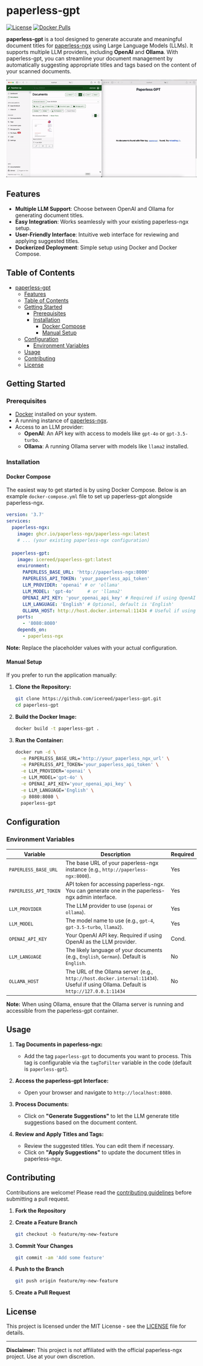 # paperless-gpt

[![License](https://img.shields.io/github/license/icereed/paperless-gpt)](LICENSE)
[![Docker Pulls](https://img.shields.io/docker/pulls/icereed/paperless-gpt)](https://hub.docker.com/r/icereed/paperless-gpt)

**paperless-gpt** is a tool designed to generate accurate and meaningful document titles for [paperless-ngx](https://github.com/paperless-ngx/paperless-ngx) using Large Language Models (LLMs). It supports multiple LLM providers, including **OpenAI** and **Ollama**. With paperless-gpt, you can streamline your document management by automatically suggesting appropriate titles and tags based on the content of your scanned documents.

[![Demo](./demo.gif)](./demo.gif)

## Features

- **Multiple LLM Support**: Choose between OpenAI and Ollama for generating document titles.
- **Easy Integration**: Works seamlessly with your existing paperless-ngx setup.
- **User-Friendly Interface**: Intuitive web interface for reviewing and applying suggested titles.
- **Dockerized Deployment**: Simple setup using Docker and Docker Compose.

## Table of Contents

- [paperless-gpt](#paperless-gpt)
  - [Features](#features)
  - [Table of Contents](#table-of-contents)
  - [Getting Started](#getting-started)
    - [Prerequisites](#prerequisites)
    - [Installation](#installation)
      - [Docker Compose](#docker-compose)
      - [Manual Setup](#manual-setup)
  - [Configuration](#configuration)
    - [Environment Variables](#environment-variables)
  - [Usage](#usage)
  - [Contributing](#contributing)
  - [License](#license)

## Getting Started

### Prerequisites

- [Docker](https://www.docker.com/get-started) installed on your system.
- A running instance of [paperless-ngx](https://github.com/paperless-ngx/paperless-ngx).
- Access to an LLM provider:
  - **OpenAI**: An API key with access to models like `gpt-4o` or `gpt-3.5-turbo`.
  - **Ollama**: A running Ollama server with models like `llama2` installed.

### Installation

#### Docker Compose

The easiest way to get started is by using Docker Compose. Below is an example `docker-compose.yml` file to set up paperless-gpt alongside paperless-ngx.

```yaml
version: '3.7'
services:
  paperless-ngx:
    image: ghcr.io/paperless-ngx/paperless-ngx:latest
    # ... (your existing paperless-ngx configuration)

  paperless-gpt:
    image: icereed/paperless-gpt:latest
    environment:
      PAPERLESS_BASE_URL: 'http://paperless-ngx:8000'
      PAPERLESS_API_TOKEN: 'your_paperless_api_token'
      LLM_PROVIDER: 'openai' # or 'ollama'
      LLM_MODEL: 'gpt-4o'     # or 'llama2'
      OPENAI_API_KEY: 'your_openai_api_key' # Required if using OpenAI
      LLM_LANGUAGE: 'English' # Optional, default is 'English'
      OLLAMA_HOST: http://host.docker.internal:11434 # Useful if using Ollama
    ports:
      - '8080:8080'
    depends_on:
      - paperless-ngx
```

**Note:** Replace the placeholder values with your actual configuration.

#### Manual Setup

If you prefer to run the application manually:

1. **Clone the Repository:**

   ```bash
   git clone https://github.com/icereed/paperless-gpt.git
   cd paperless-gpt
   ```

2. **Build the Docker Image:**

   ```bash
   docker build -t paperless-gpt .
   ```

3. **Run the Container:**

   ```bash
   docker run -d \
     -e PAPERLESS_BASE_URL='http://your_paperless_ngx_url' \
     -e PAPERLESS_API_TOKEN='your_paperless_api_token' \
     -e LLM_PROVIDER='openai' \
     -e LLM_MODEL='gpt-4o' \
     -e OPENAI_API_KEY='your_openai_api_key' \
     -e LLM_LANGUAGE='English' \
     -p 8080:8080 \
     paperless-gpt
   ```

## Configuration

### Environment Variables

| Variable              | Description                                                                                         | Required |
|-----------------------|-----------------------------------------------------------------------------------------------------|----------|
| `PAPERLESS_BASE_URL`  | The base URL of your paperless-ngx instance (e.g., `http://paperless-ngx:8000`).                   | Yes      |
| `PAPERLESS_API_TOKEN` | API token for accessing paperless-ngx. You can generate one in the paperless-ngx admin interface.   | Yes      |
| `LLM_PROVIDER`        | The LLM provider to use (`openai` or `ollama`).                                                     | Yes      |
| `LLM_MODEL`           | The model name to use (e.g., `gpt-4`, `gpt-3.5-turbo`, `llama2`).                                  | Yes      |
| `OPENAI_API_KEY`      | Your OpenAI API key. Required if using OpenAI as the LLM provider.                                  | Cond.    |
| `LLM_LANGUAGE`        | The likely language of your documents (e.g., `English`, `German`). Default is `English`.            | No       |
| `OLLAMA_HOST`         | The URL of the Ollama server (e.g., `http://host.docker.internal:11434`). Useful if using Ollama. Default is `http://127.0.0.1:11434`  | No    |

**Note:** When using Ollama, ensure that the Ollama server is running and accessible from the paperless-gpt container.

## Usage

1. **Tag Documents in paperless-ngx:**

   - Add the tag `paperless-gpt` to documents you want to process. This tag is configurable via the `tagToFilter` variable in the code (default is `paperless-gpt`).

2. **Access the paperless-gpt Interface:**

   - Open your browser and navigate to `http://localhost:8080`.

3. **Process Documents:**

   - Click on **"Generate Suggestions"** to let the LLM generate title suggestions based on the document content.

4. **Review and Apply Titles and Tags:**

   - Review the suggested titles. You can edit them if necessary.
   - Click on **"Apply Suggestions"** to update the document titles in paperless-ngx.

## Contributing

Contributions are welcome! Please read the [contributing guidelines](CONTRIBUTING.md) before submitting a pull request.

1. **Fork the Repository**

2. **Create a Feature Branch**

   ```bash
   git checkout -b feature/my-new-feature
   ```

3. **Commit Your Changes**

   ```bash
   git commit -am 'Add some feature'
   ```

4. **Push to the Branch**

   ```bash
   git push origin feature/my-new-feature
   ```

5. **Create a Pull Request**

## License

This project is licensed under the MIT License - see the [LICENSE](LICENSE) file for details.

---

**Disclaimer:** This project is not affiliated with the official paperless-ngx project. Use at your own discretion.
